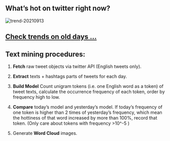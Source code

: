 ## What’s hot on twitter right now?

![trend-20210913][wordcloud]

[wordcloud]: https://raw.githubusercontent.com/xdqc/tweet-trend-everyday/master/word-cloud/trend-20210913.png?token=AF5V4P7ADR6KQBZ4CEDTNIK6AXRMU "trend-20210913"

## [Check trends on old days ...](https://github.com/xdqc/tweet-trend-everyday/tree/master/word-cloud)

## Text mining procedures:

1. **Fetch** raw tweet objects via twitter API (English tweets only).

2. **Extract** texts + hashtags parts of tweets for each day.

3. **Build Model** Count unigram tokens (i.e. one English word as a token) of tweet texts, calculate the occurrence frequency of each token, order by frequency high to low.

4. **Compare** today’s model and yesterday’s model. If today’s frequency of one token is higher than 2 times of yesterday’s frequency, which mean the hottiness of that word increased by more than 100%, record that token. (Only care about tokens with frequency >10^-5 )

5. Generate **Word Cloud** images.
